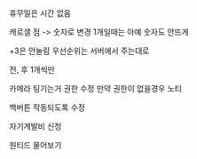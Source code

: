 휴무일은 시간 없음

캐로샐 점 -> 숫자로 변경
1개일때는 아예 숫자도 안뜨게

+3은 안눌림 우선순위는 서버에서 주는대로

전, 후 1개씩만

카메라 팅기는거 권한 수정
만약 권한이 없을경우 노티

백버튼 작동되도록 수정

자기계발비 신청

원티드 물어보기